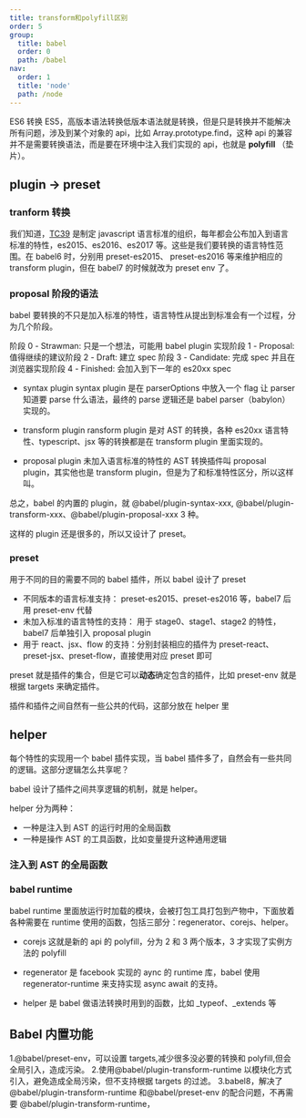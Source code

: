 ```yaml
---
title: transform和polyfill区别
order: 5
group:
  title: babel
  order: 0
  path: /babel
nav:
  order: 1
  title: 'node'
  path: /node
---
```


ES6 转换 ES5，高版本语法转换低版本语法就是转换，但是只是转换并不能解决所有问题，涉及到某个对象的 api，比如 Array.prototype.find，这种 api 的兼容并不是需要转换语法，而是要在环境中注入我们实现的 api，也就是 **polyfill** （垫片）。

## plugin -> preset

### tranform 转换

我们知道，[TC39](https://262.ecma-international.org/) 是制定 javascript 语言标准的组织，每年都会公布加入到语言标准的特性，es2015、es2016、es2017 等。这些是我们要转换的语言特性范围。在 babel6 时，分别用 preset-es2015、 preset-es2016 等来维护相应的 transform plugin，但在 babel7 的时候就改为 preset env 了。

### proposal 阶段的语法

babel 要转换的不只是加入标准的特性，语言特性从提出到标准会有一个过程，分为几个阶段。

阶段 0 - Strawman: 只是一个想法，可能用 babel plugin 实现阶段 1 - Proposal: 值得继续的建议阶段 2 - Draft: 建立 spec 阶段 3 - Candidate: 完成 spec 并且在浏览器实现阶段 4 - Finished: 会加入到下一年的 es20xx spec

- syntax plugin syntax plugin 是在 parserOptions 中放入一个 flag 让 parser 知道要 parse 什么语法，最终的 parse 逻辑还是 babel parser（babylon） 实现的。

- transform plugin ransform plugin 是对 AST 的转换，各种 es20xx 语言特性、typescript、jsx 等的转换都是在 transform plugin 里面实现的。

- proposal plugin 未加入语言标准的特性的 AST 转换插件叫 proposal plugin，其实他也是 transform plugin，但是为了和标准特性区分，所以这样叫。

总之，babel 的内置的 plugin，就 @babel/plugin-syntax-xxx, @babel/plugin-transform-xxx、@babel/plugin-proposal-xxx 3 种。

这样的 plugin 还是很多的，所以又设计了 preset。

### preset

用于不同的目的需要不同的 babel 插件，所以 babel 设计了 preset

- 不同版本的语言标准支持： preset-es2015、preset-es2016 等，babel7 后用 preset-env 代替
- 未加入标准的语言特性的支持： 用于 stage0、stage1、stage2 的特性，babel7 后单独引入 proposal plugin
- 用于 react、jsx、flow 的支持：分别封装相应的插件为 preset-react、preset-jsx、preset-flow，直接使用对应 preset 即可

preset 就是插件的集合，但是它可以**动态**确定包含的插件，比如 preset-env 就是根据 targets 来确定插件。

插件和插件之间自然有一些公共的代码，这部分放在 helper 里

## helper

每个特性的实现用一个 babel 插件实现，当 babel 插件多了，自然会有一些共同的逻辑。这部分逻辑怎么共享呢？

babel 设计了插件之间共享逻辑的机制，就是 helper。

helper 分为两种：

- 一种是注入到 AST 的运行时用的全局函数
- 一种是操作 AST 的工具函数，比如变量提升这种通用逻辑

### 注入到 AST 的全局函数

### babel runtime

babel runtime 里面放运行时加载的模块，会被打包工具打包到产物中，下面放着各种需要在 runtime 使用的函数，包括三部分：regenerator、corejs、helper。

- corejs 这就是新的 api 的 polyfill，分为 2 和 3 两个版本，3 才实现了实例方法的 polyfill

- regenerator 是 facebook 实现的 aync 的 runtime 库，babel 使用 regenerator-runtime 来支持实现 async await 的支持。

- helper 是 babel 做语法转换时用到的函数，比如 \_typeof、\_extends 等

## Babel 内置功能

1.@babel/preset-env，可以设置 targets,减少很多没必要的转换和 polyfill,但会全局引入，造成污染。 2.使用@babel/plugin-transform-runtime 以模块化方式引入，避免造成全局污染，但不支持根据 targets 的过滤。 3.babel8，解决了@babel/plugin-transform-runtime 和@babel/preset-env 的配合问题，不再需要 @babel/plugin-transform-runtime，

